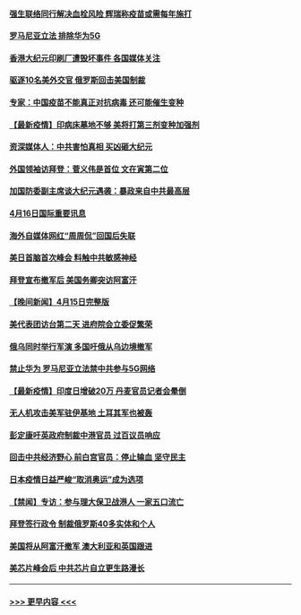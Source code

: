 #### [强生联络同行解决血栓风险 辉瑞称疫苗或需每年施打](../pages/prog202/a103097925.md?t=04170652) 
#### [罗马尼亚立法 排除华为5G](../pages/prog202/a103097836.md?t=04170652) 
#### [香港大纪元印刷厂遭毁坏事件 各国媒体关注](../pages/prog202/a103097866.md?t=04170652) 
#### [驱逐10名美外交官 俄罗斯回击美国制裁](../pages/prog202/a103097856.md?t=04170652) 
#### [专家：中国疫苗不能真正对抗病毒 还可能催生变种](../pages/prog202/a103097701.md?t=04170652) 
#### [【最新疫情】印病床墓地不够 美将打第三剂变种加强剂](../pages/prog202/a103097671.md?t=04170652) 
#### [资深媒体人：中共害怕真相 买凶砸大纪元](../pages/prog202/a103097523.md?t=04170652) 
#### [外国领袖访拜登：菅义伟是首位 文在寅第二位](../pages/prog202/a103097422.md?t=04170652) 
#### [加国防委副主席谈大纪元遇袭：暴政来自中共最高层](../pages/prog202/a103097454.md?t=04170652) 
#### [4月16日国际重要讯息](../pages/prog202/a103097416.md?t=04170652) 
#### [海外自媒体网红“周周侃”回国后失联](../pages/prog202/a103097323.md?t=04170652) 
#### [美日首脑首次峰会 料触中共敏感神经](../pages/prog202/a103097320.md?t=04170652) 
#### [拜登宣布撤军后 美国务卿突访阿富汗](../pages/prog202/a103097029.md?t=04170652) 
#### [【晚间新闻】4月15日完整版](../pages/prog202/a103097234.md?t=04170652) 
#### [美代表团访台第二天 进府院会立委促繁荣](../pages/prog202/a103097162.md?t=04170652) 
#### [俄乌同时举行军演 多国吁俄从乌边境撤军](../pages/prog202/a103096774.md?t=04170652) 
#### [禁止华为 罗马尼亚立法禁中共参与5G网络](../pages/prog202/a103097118.md?t=04170652) 
#### [【最新疫情】印度日增破20万 丹麦官员记者会晕倒](../pages/prog202/a103096874.md?t=04170652) 
#### [无人机攻击美军驻伊基地 土耳其军也被轰](../pages/prog202/a103097072.md?t=04170652) 
#### [彭定康吁英政府制裁中港官员 过百议员响应](../pages/prog202/a103097031.md?t=04170652) 
#### [回击中共经济野心 前白宫官员：停止输血 坚守民主](../pages/prog202/a103097047.md?t=04170652) 
#### [日本疫情日益严峻“取消奥运”成为选项](../pages/prog202/a103097012.md?t=04170652) 
#### [【禁闻】专访：参与理大保卫战港人 一家五口流亡](../pages/prog202/a103096842.md?t=04170652) 
#### [拜登签行政令 制裁俄罗斯40多实体和个人](../pages/prog202/a103096871.md?t=04170652) 
#### [美国将从阿富汗撤军 澳大利亚和英国跟进](../pages/prog202/a103096868.md?t=04170652) 
#### [美芯片峰会后 中共芯片自立更生路漫长](../pages/prog202/a103096877.md?t=04170652) 

----
#### [ >>> 更早内容 <<< ](../indexes/prog202-earlier.md)
